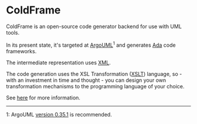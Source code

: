 # ColdFrame #

ColdFrame is an open-source code generator backend for use with UML
tools.

In its present state, it's targeted
at [ArgoUML](http://argouml.tigris.org/)<sup>1</sup> and
generates [Ada](http://www.adaic.org/) code frameworks.

The intermediate representation uses [XML](http://www.xml.com/).

The code generation uses the XSL Transformation
([XSLT](http://www.w3.org/Style/XSL/)) language, so - with an
investment in time and thought - you can design your own
transformation mechanisms to the programming language of your choice.

See [here](https://simonjwright.github.io/coldframe/) for more
information.

----

1: ArgoUML
[version 0.35.1](http://argouml-downloads.tigris.org/argouml-0.35.1/)
is recommended.
